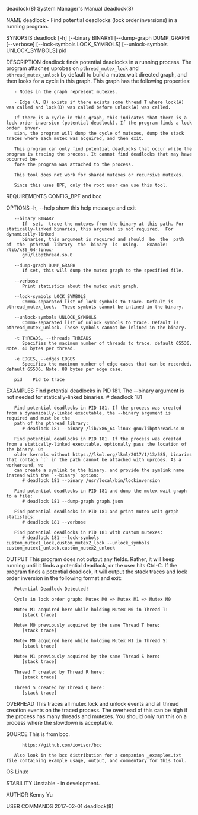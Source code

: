 deadlock(8)							    System Manager's Manual							   deadlock(8)

NAME
       deadlock - Find potential deadlocks (lock order inversions) in a running program.

SYNOPSIS
       deadlock [-h] [--binary BINARY] [--dump-graph DUMP_GRAPH] [--verbose] [--lock-symbols LOCK_SYMBOLS] [--unlock-symbols UNLOCK_SYMBOLS] pid

DESCRIPTION
       deadlock	 finds potential deadlocks in a running process. The program attaches uprobes on `pthread_mutex_lock` and `pthread_mutex_unlock` by default to
       build a mutex wait directed graph, and then looks for a cycle in this graph.  This graph has the following properties:

       - Nodes in the graph represent mutexes.

       - Edge (A, B) exists if there exists some thread T where lock(A) was called and lock(B) was called before unlock(A) was called.

       If there is a cycle in this graph, this indicates that there is a lock order inversion (potential deadlock). If the program finds a lock	 order	inver‐
       sion, the program will dump the cycle of mutexes, dump the stack traces where each mutex was acquired, and then exit.

       This program can only find potential deadlocks that occur while the program is tracing the process. It cannot find deadlocks that may have occurred be‐
       fore the program was attached to the process.

       This tool does not work for shared mutexes or recursive mutexes.

       Since this uses BPF, only the root user can use this tool.

REQUIREMENTS
       CONFIG_BPF and bcc

OPTIONS
       -h, --help
	      show this help message and exit

       --binary BINARY
	      If  set,	trace the mutexes from the binary at this path. For statically-linked binaries, this argument is not required.	For dynamically-linked
	      binaries, this argument is required and should  be  the  path  of	 the  pthread  library	the  binary  is	 using.	  Example:  /lib/x86_64-linux-
	      gnu/libpthread.so.0

       --dump-graph DUMP_GRAPH
	      If set, this will dump the mutex graph to the specified file.

       --verbose
	      Print statistics about the mutex wait graph.

       --lock-symbols LOCK_SYMBOLS
	      Comma-separated list of lock symbols to trace. Default is pthread_mutex_lock.  These symbols cannot be inlined in the binary.

       --unlock-symbols UNLOCK_SYMBOLS
	      Comma-separated list of unlock symbols to trace. Default is pthread_mutex_unlock. These symbols cannot be inlined in the binary.

       -t THREADS, --threads THREADS
	      Specifies the maximum number of threads to trace. default 65536.	Note. 40 bytes per thread.

       -e EDGES, --edges EDGES
	      Specifies the maximum number of edge cases that can be recorded. default 65536. Note. 88 bytes per edge case.

       pid    Pid to trace

EXAMPLES
       Find potential deadlocks in PID 181. The --binary argument is not needed for statically-linked binaries.
	      # deadlock 181

       Find potential deadlocks in PID 181. If the process was created from a dynamically-linked executable, the --binary argument is required and must be the
       path of the pthread library:
	      # deadlock 181 --binary /lib/x86_64-linux-gnu/libpthread.so.0

       Find potential deadlocks in PID 181. If the process was created from a statically-linked executable, optionally pass the location of the binary. On
       older kernels without https://lkml.org/lkml/2017/1/13/585, binaries that contain `:` in the path cannot be attached with uprobes. As a workaround, we
       can create a symlink to the binary, and provide the symlink name instead with the `--binary` option:
	      # deadlock 181 --binary /usr/local/bin/lockinversion

       Find potential deadlocks in PID 181 and dump the mutex wait graph to a file:
	      # deadlock 181 --dump-graph graph.json

       Find potential deadlocks in PID 181 and print mutex wait graph statistics:
	      # deadlock 181 --verbose

       Find potential deadlocks in PID 181 with custom mutexes:
	      # deadlock 181 --lock-symbols custom_mutex1_lock,custom_mutex2_lock --unlock_symbols custom_mutex1_unlock,custom_mutex2_unlock

OUTPUT
       This  program  does  not	 output	 any fields. Rather, it will keep running until it finds a potential deadlock, or the user hits Ctrl-C. If the program
       finds a potential deadlock, it will output the stack traces and lock order inversion in the following format and exit:

       Potential Deadlock Detected!

       Cycle in lock order graph: Mutex M0 => Mutex M1 => Mutex M0

       Mutex M1 acquired here while holding Mutex M0 in Thread T:
	      [stack trace]

       Mutex M0 previously acquired by the same Thread T here:
	      [stack trace]

       Mutex M0 acquired here while holding Mutex M1 in Thread S:
	      [stack trace]

       Mutex M1 previously acquired by the same Thread S here:
	      [stack trace]

       Thread T created by Thread R here:
	      [stack trace]

       Thread S created by Thread Q here:
	      [stack trace]

OVERHEAD
       This traces all mutex lock and unlock events and all thread creation events on the traced process. The overhead of this can be high if the process  has
       many threads and mutexes. You should only run this on a process where the slowdown is acceptable.

SOURCE
       This is from bcc.

	      https://github.com/iovisor/bcc

       Also look in the bcc distribution for a companion _examples.txt file containing example usage, output, and commentary for this tool.

OS
       Linux

STABILITY
       Unstable - in development.

AUTHOR
       Kenny Yu

USER COMMANDS								  2017-02-01								   deadlock(8)
